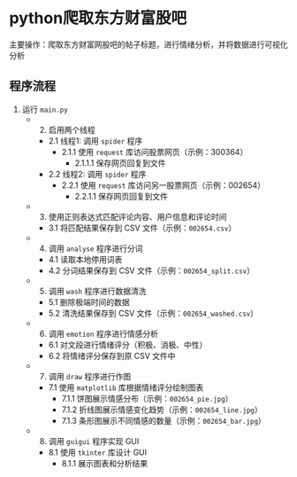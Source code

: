 # python爬取东方财富股吧

主要操作：爬取东方财富网股吧的帖子标题，进行情绪分析，并将数据进行可视化分析

## 程序流程

1. 运行 `main.py`
   - 2. 启用两个线程
     - 2.1 线程1: 调用 `spider` 程序
       - 2.1.1 使用 `request` 库访问股票网页（示例：300364）
         - 2.1.1.1 保存网页回复到文件
     - 2.2 线程2: 调用 `spider` 程序
       - 2.2.1 使用 `request` 库访问另一股票网页（示例：002654）
         - 2.2.1.1 保存网页回复到文件
   - 3. 使用正则表达式匹配评论内容、用户信息和评论时间
     - 3.1 将匹配结果保存到 CSV 文件（示例：`002654.csv`）
   - 4. 调用 `analyse` 程序进行分词
     - 4.1 读取本地停用词表
     - 4.2 分词结果保存到 CSV 文件（示例：`002654_split.csv`）
   - 5. 调用 `wash` 程序进行数据清洗
     - 5.1 删除极端时间的数据
     - 5.2 清洗结果保存到 CSV 文件（示例：`002654_washed.csv`）
   - 6. 调用 `emotion` 程序进行情感分析
     - 6.1 对文段进行情绪评分（积极、消极、中性）
     - 6.2 将情绪评分保存到原 CSV 文件中
   - 7. 调用 `draw` 程序进行作图
     - 7.1 使用 `matplotlib` 库根据情绪评分绘制图表
       - 7.1.1 饼图展示情感分布（示例：`002654_pie.jpg`）
       - 7.1.2 折线图展示情感变化趋势（示例：`002654_line.jpg`）
       - 7.1.3 条形图展示不同情感的数量（示例：`002654_bar.jpg`）
   - 8. 调用 `guigui` 程序实现 GUI
     - 8.1 使用 `tkinter` 库设计 GUI
       - 8.1.1 展示图表和分析结果
